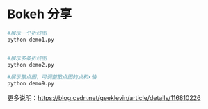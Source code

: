 # Bokeh 分享

```bash
#展示一个折线图
python demo1.py


#展示多条折线图
python demo2.py

#展示散点图，可调整散点图的点和x轴
python demo9.py

```

更多说明：https://blog.csdn.net/geeklevin/article/details/116810226
